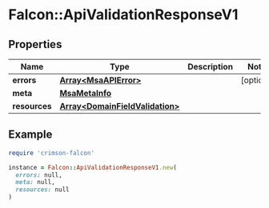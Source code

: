 # Falcon::ApiValidationResponseV1

## Properties

| Name | Type | Description | Notes |
| ---- | ---- | ----------- | ----- |
| **errors** | [**Array&lt;MsaAPIError&gt;**](MsaAPIError.md) |  | [optional] |
| **meta** | [**MsaMetaInfo**](MsaMetaInfo.md) |  |  |
| **resources** | [**Array&lt;DomainFieldValidation&gt;**](DomainFieldValidation.md) |  |  |

## Example

```ruby
require 'crimson-falcon'

instance = Falcon::ApiValidationResponseV1.new(
  errors: null,
  meta: null,
  resources: null
)
```


